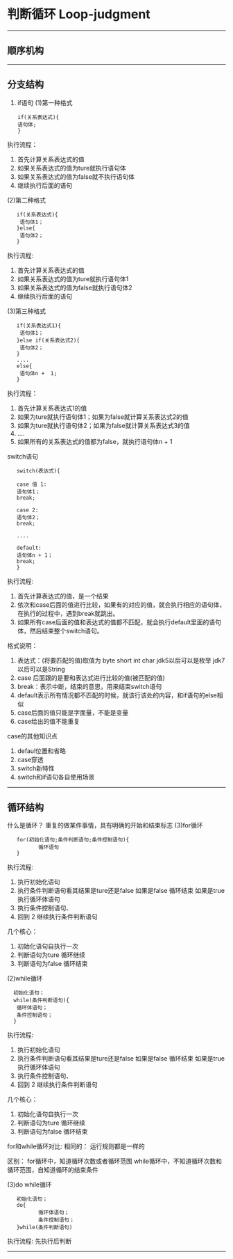 # 判断循环 Loop-judgment


---

## 顺序机构

---

## 分支结构

1. if语句
 (1)第一种格式

       if(关系表达式){
       语句体;
       }

执行流程：

 1. 首先计算关系表达式的值
 2. 如果关系表达式的值为ture就执行语句体
 3. 如果关系表达式的值为false就不执行语句体
 4. 继续执行后面的语句

(2)第二种格式

       if(关系表达式){
        语句体1；
       }else{
        语句体2；
       }

执行流程:

 1. 首先计算关系表达式的值
 2. 如果关系表达式的值为ture就执行语句体1
 3. 如果关系表达式的值为false就执行语句体2
 4. 继续执行后面的语句

 (3)第三种格式

       if(关系表达式1){
        语句体1；
       }else if(关系表达式2){
        语句体2；
       }
       ....
       else{
        语句体n +  1;
       }
执行流程：

 1. 首先计算关系表达式1的值
 2. 如果为ture就执行语句体1；如果为false就计算关系表达式2的值
 3. 如果为ture就执行语句体2；如果为false就计算关系表达式3的值
 4. ....
 5. 如果所有的关系表达式的值都为false，就执行语句体n + 1

  switch语句

       switch(表达式){

       case 值 1:
       语句体1；
       break;

       case 2:
       语句体2；
       break;

       ....

       default:
       语句体n + 1；
       break;
       }

执行流程:

  1. 首先计算表达式的值，是一个结果
  2. 依次和case后面的值进行比较，如果有的对应的值，就会执行相应的语句体，在执行的过程中，遇到break就跳出。
  3. 如果所有case后面的值和表达式的值都不匹配，就会执行default里面的语句体，然后结束整个switch语句。

格式说明：

 1. 表达式：(将要匹配的值)取值为 byte short int char jdk5以后可以是枚举 jdk7以后可以是String
 2. case 后面跟的是要和表达式进行比较的值(被匹配的值)
 3. break：表示中断，结束的意思，用来结束switch语句
 4. default表示所有情况都不匹配的时候，就该行该处的内容，和if语句的else相似
 5. case后面的值只能是字面量，不能是变量
 6. case给出的值不能重复

case的其他知识点

 1. defaul位置和省略
 2. case穿透
 3. switch新特性
 4. switch和if语句各自使用场景

---

## 循环结构

什么是循环？
重复的做某件事情，具有明确的开始和结束标志
 (3)for循环

       for(初始化语句;条件判断语句;条件控制语句){
              循环语句
       } 

执行流程:

 1. 执行初始化语句
 2. 执行条件判断语句看其结果是ture还是false
    如果是false 循环结束
    如果是true  执行循环体语句
 3. 执行条件控制语句、
 4. 回到 2 继续执行条件判断语句

几个核心：

 1. 初始化语句自执行一次
 2. 判断语句为ture 循环继续
 3. 判断语句为false 循环结束

 (2)while循环

      初始化语句；
      while(条件判断语句){
       循环体语句；
       条件控制语句；
      }

执行流程:

 1. 执行初始化语句
 2. 执行条件判断语句看其结果是ture还是false
    如果是false 循环结束
    如果是true  执行循环体语句
 3. 执行条件控制语句、
 4. 回到 2 继续执行条件判断语句

 几个核心：

 1. 初始化语句自执行一次
 2. 判断语句为ture 循环继续
 3. 判断语句为false 循环结束

for和while循环对比:
相同的：
运行规则都是一样的

区别：
for循环中，知道循环次数或者循环范围
while循环中，不知道循环次数和循环范围，自知道循环的结束条件

 (3)do while循环
  
       初始化语句；
       do{
              循环体语句；
              条件控制语句；
       }while(条件判断语句)

执行流程:
先执行后判断

---
